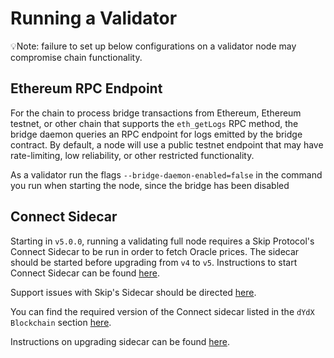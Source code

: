 # Running a Validator

💡Note: failure to set up below configurations on a validator node may compromise chain functionality.

## Ethereum RPC Endpoint

For the chain to process bridge transactions from Ethereum, Ethereum testnet, or other chain that supports the `eth_getLogs` RPC method, the bridge daemon queries an RPC endpoint for logs emitted by the bridge contract. By default, a node will use a public testnet endpoint that may have rate-limiting, low reliability, or other restricted functionality.

As a validator run the flags `--bridge-daemon-enabled=false` in the command you run when starting the node, since the bridge has been disabled

## Connect Sidecar

Starting in `v5.0.0`, running a validating full node requires a Skip Protocol's Connect Sidecar to be run in order to fetch Oracle prices. The sidecar should be started before upgrading from `v4` to `v5`. Instructions to start Connect Sidecar can be found [here](https://docs.skip.build/connect/validators/quickstart).

Support issues with Skip's Sidecar should be directed [here](https://discord.gg/7hxEThEaRQ).

You can find the required version of the Connect sidecar listed in the `dYdX Blockchain` section [here](https://docs.skip.build/connect/validators/quickstart#run-connect-sidecar).

Instructions on upgrading sidecar can be found [here](./upgrades/upgrading_sidecar.md).
